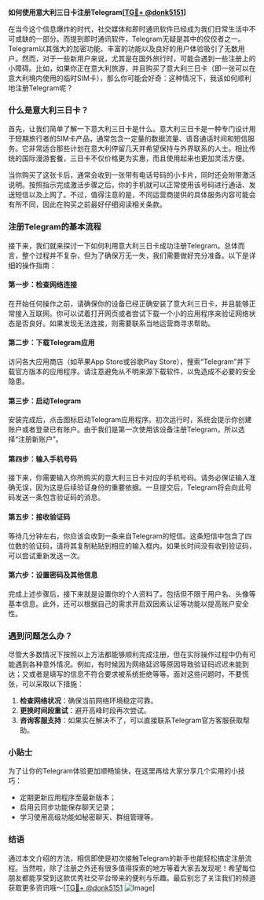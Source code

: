 **如何使用意大利三日卡注册Telegram[[TG💪+ @donk5151](https://t.me/s/donk5151)]**

在当今这个信息爆炸的时代，社交媒体和即时通讯软件已经成为我们日常生活中不可或缺的一部分。而提到即时通讯软件，Telegram无疑是其中的佼佼者之一。Telegram以其强大的加密功能、丰富的功能以及良好的用户体验吸引了无数用户。然而，对于一些新用户来说，尤其是在国外旅行时，可能会遇到一些注册上的小障碍。比如，如果你正在意大利旅游，并且购买了意大利三日卡（即一张可以在意大利境内使用的临时SIM卡），那么你可能会好奇：这种情况下，我该如何顺利地注册Telegram呢？

### 什么是意大利三日卡？

首先，让我们简单了解一下意大利三日卡是什么。意大利三日卡是一种专门设计用于短期旅行者的SIM卡产品，通常包含一定量的数据流量、语音通话时间和短信服务。它非常适合那些计划在意大利停留几天并希望保持与外界联系的人士。相比传统的国际漫游套餐，三日卡不仅价格更为实惠，而且使用起来也更加灵活方便。

当你购买了这张卡后，通常会收到一张带有电话号码的小卡片，同时还会附带激活说明。按照指示完成激活步骤之后，你的手机就可以正常使用该号码进行通话、发送短信以及上网了。不过，值得注意的是，不同运营商提供的具体服务内容可能会有所不同，因此在购买之前最好仔细阅读相关条款。

### 注册Telegram的基本流程

接下来，我们就来探讨一下如何利用意大利三日卡成功注册Telegram。总体而言，整个过程并不复杂，但为了确保万无一失，我们需要做好充分准备。以下是详细的操作指南：

#### 第一步：检查网络连接
在开始任何操作之前，请确保你的设备已经正确安装了意大利三日卡，并且能够正常接入互联网。你可以试着打开网页或者尝试下载一个小的应用程序来验证网络状态是否良好。如果发现无法连接，则需要联系当地运营商寻求帮助。

#### 第二步：下载Telegram应用
访问各大应用商店（如苹果App Store或谷歌Play Store），搜索“Telegram”并下载官方版本的应用程序。请注意避免从不明来源下载软件，以免造成不必要的安全隐患。

#### 第三步：启动Telegram
安装完成后，点击图标启动Telegram应用程序。初次运行时，系统会提示你创建账户或者登录已有账户。由于我们是第一次使用该设备注册Telegram，所以选择“注册新账户”。

#### 第四步：输入手机号码
接下来，你需要输入你所购买的意大利三日卡对应的手机号码。请务必保证输入准确无误，因为这是后续验证身份的重要依据。一旦提交后，Telegram将会向此号码发送一条包含验证码的消息。

#### 第五步：接收验证码
等待几分钟左右，你应该会收到一条来自Telegram的短信。这条短信中包含了四位数的验证码，请将其复制粘贴到相应的输入框内。如果长时间没有收到验证码，可以尝试重新发送一次。

#### 第六步：设置密码及其他信息
完成上述步骤后，接下来就是设置你的个人资料了。包括但不限于用户名、头像等基本信息。此外，还可以根据自己的需求开启双因素认证等功能以提高账户安全性。

### 遇到问题怎么办？

尽管大多数情况下按照以上方法都能够顺利完成注册，但在实际操作过程中仍有可能遇到各种意外情况。例如，有时候因为网络延迟等原因导致验证码迟迟未能到达；又或者是填写的信息不符合要求被系统拒绝等等。面对这些问题时，不要慌张，可以采取以下措施：

1. **检查网络状况**：确保当前网络环境稳定可靠。
2. **更换时间段重试**：避开高峰时段再次尝试。
3. **咨询客服支持**：如果实在解决不了，可以直接联系Telegram官方客服获取帮助。

### 小贴士

为了让你的Telegram体验更加顺畅愉快，在这里再给大家分享几个实用的小技巧：
- 定期更新应用程序至最新版本；
- 启用云同步功能保存聊天记录；
- 学习使用高级功能如秘密聊天、群组管理等。

### 结语

通过本文介绍的方法，相信即使是初次接触Telegram的新手也能轻松搞定注册流程。当然啦，除了注册之外还有很多值得探索的地方等着大家去发现呢！希望每位朋友都能享受到这款优秀社交平台带来的便利与乐趣。最后别忘了关注我们的频道获取更多资讯哦～[[TG💪+ @donk5151](https://t.me/s/donk5151) ![Image](https://i.postimg.cc/rwNCRYN7/Snipaste-2025-04-30-17-27-05.png)]